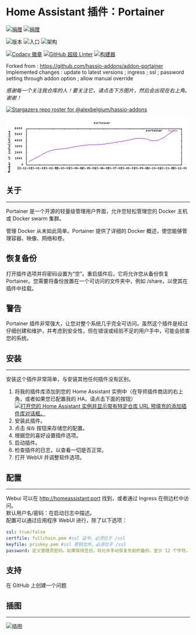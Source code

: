 # Home Assistant 插件：Portainer

[![捐赠][donation-badge]](https://www.buymeacoffee.com/alexbelgium)
[![捐赠][paypal-badge]](https://www.paypal.com/donate/?hosted_button_id=DZFULJZTP3UQA)

![版本](https://img.shields.io/badge/dynamic/json?label=Version&query=%24.version&url=https%3A%2F%2Fraw.githubusercontent.com%2Falexbelgium%2Fhassio-addons%2Fmaster%2Fportainer%2Fconfig.json)
![入口](https://img.shields.io/badge/dynamic/json?label=Ingress&query=%24.ingress&url=https%3A%2F%2Fraw.githubusercontent.com%2Falexbelgium%2Fhassio-addons%2Fmaster%2Fportainer%2Fconfig.json)
![架构](https://img.shields.io/badge/dynamic/json?color=success&label=Arch&query=%24.arch&url=https%3A%2F%2Fraw.githubusercontent.com%2Falexbelgium%2Fhassio-addons%2Fmaster%2Fportainer%2Fconfig.json)

[![Codacy 徽章](https://app.codacy.com/project/badge/Grade/9c6cf10bdbba45ecb202d7f579b5be0e)](https://www.codacy.com/gh/alexbelgium/hassio-addons/dashboard?utm_source=github.com&utm_medium=referral&utm_content=alexbelgium/hassio-addons&utm_campaign=Badge_Grade)
[![GitHub 超级 Linter](https://img.shields.io/github/actions/workflow/status/alexbelgium/hassio-addons/weekly-supelinter.yaml?label=Lint%20code%20base)](https://github.com/alexbelgium/hassio-addons/actions/workflows/weekly-supelinter.yaml)
[![构建器](https://img.shields.io/github/actions/workflow/status/alexbelgium/hassio-addons/onpush_builder.yaml?label=Builder)](https://github.com/alexbelgium/hassio-addons/actions/workflows/onpush_builder.yaml)

[donation-badge]: https://img.shields.io/badge/Buy%20me%20a%20coffee%20(no%20paypal)-%23d32f2f?logo=buy-me-a-coffee&style=flat&logoColor=white
[paypal-badge]: https://img.shields.io/badge/Buy%20me%20a%20coffee%20with%20Paypal-0070BA?logo=paypal&style=flat&logoColor=white

Forked from : https://github.com/hassio-addons/addon-portainer  
Implemented changes : update to latest versions ; ingress ; ssl ; password setting through addon option ; allow manual override

_感谢每一个关注我仓库的人！要关注它，请点击下方图片，然后会出现在右上角。谢谢！_

[![Stargazers repo roster for @alexbelgium/hassio-addons](https://raw.githubusercontent.com/alexbelgium/hassio-addons/master/.github/stars2.svg)](https://github.com/alexbelgium/hassio-addons/stargazers)

![下载演变](https://raw.githubusercontent.com/alexbelgium/hassio-addons/master/portainer/stats.png)

## 关于

---

Portainer 是一个开源的轻量级管理用户界面，允许您轻松管理您的 Docker 主机或 Docker swarm 集群。

管理 Docker 从未如此简单。Portainer 提供了详细的 Docker 概述，使您能够管理容器、映像、网络和卷。

## 恢复备份

打开插件选项并将密码设置为“空”。重启插件后，它将允许您从备份恢复 Portainer。您需要将备份放置在一个可访问的文件夹中，例如 /share，以使其在插件中挂载。

## 警告

Portainer 插件非常强大，让您对整个系统几乎完全可访问。虽然这个插件是经过仔细创建和维护，并考虑到安全性，但在错误或经验不足的用户手中，可能会损害您的系统。

## 安装

---

安装这个插件非常简单，与安装其他任何插件没有区别。

1. 将我的插件库添加到您的 Home Assistant 实例中（在导师插件商店的右上角，或者如果您已配置我的 HA，请点击下面的按钮）
   [![打开您的 Home Assistant 实例并显示带有特定仓库 URL 预填充的添加插件库对话框。](https://my.home-assistant.io/badges/supervisor_add_addon_repository.svg)](https://my.home-assistant.io/redirect/supervisor_add_addon_repository/?repository_url=https%3A%2F%2Fgithub.com%2Falexbelgium%2Fhassio-addons)
1. 安装此插件。
1. 点击 `保存` 按钮来存储您的配置。
1. 根据您的喜好设置插件选项。
1. 启动插件。
1. 检查插件的日志，以查看一切是否正常。
1. 打开 WebUI 并调整软件选项。

## 配置

---

Webui 可以在 <http://homeassistant:port> 找到，或者通过 Ingress 在侧边栏中访问。  
默认用户名/密码：在启动日志中描述。  
配置可以通过应用程序 WebUI 进行，除了以下选项：

```yaml
ssl: true/false
certfile: fullchain.pem #ssl 证书，必须位于 /ssl
keyfile: privkey.pem #ssl 密钥文件，必须位于 /ssl
password: 定义管理员密码。如果保持空白，将允许手动恢复先前的备份。至少 12 个字符。
```

## 支持

在 GitHub 上创建一个问题

## 插图

---

![插图](https://github.com/hassio-addons/addon-portainer/raw/main/images/screenshot.png)